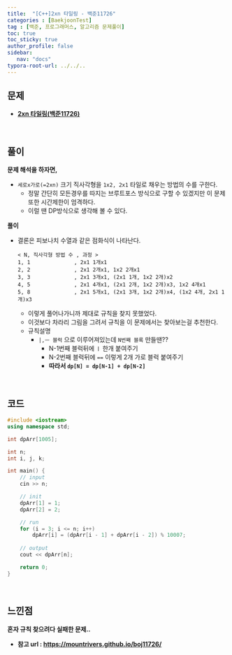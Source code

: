 ```yaml
---
title:  "[C++]2xn 타일링 - 백준11726"
categories : [BaekjoonTest]
tag : [백준, 프로그래머스, 알고리즘 문제풀이]
toc: true
toc_sticky: true
author_profile: false
sidebar:
   nav: "docs"
typora-root-url: ../../..
---
```




## 문제

* **[2xn 타일링(백준11726)](https://www.acmicpc.net/problem/11726)**

<br>

## 풀이

**문제 해석을 하자면,**

* `세로x가로(=2xn)` 크기 직사각형을 `1x2, 2x1` 타일로 채우는 방법의 수를 구한다.
  * 정말 간단히 모든경우를 따지는 브루트포스 방식으로 구할 수 있겠지만 이 문제 또한 시간제한이 엄격하다.
  * 이럴 땐 DP방식으로 생각해 볼 수 있다.




**풀이**

* 결론은 피보나치 수열과 같은 점화식이 나타난다.
  
  ```
  < N, 직사각형 방법 수 , 과정 >
  1, 1				, 2x1 1개x1
  2, 2				, 2x1 2개x1, 1x2 2개x1
  3, 3				, 2x1 3개x1, (2x1 1개, 1x2 2개)x2
  4, 5				, 2x1 4개x1, (2x1 2개, 1x2 2개)x3, 1x2 4개x1
  5, 8				, 2x1 5개x1, (2x1 3개, 1x2 2개)x4, (1x2 4개, 2x1 1개)x3
  ```
  
  * 이렇게 풀어나가니까 제대로 규칙을 찾지 못했었다.
  * 이것보다 차라리 그림을 그려서 규칙을 이 문제에서는 찾아보는걸 추천한다.
  * 규칙설명
    * `|,ㅡ 블럭` 으로 이루어져있는데 `N번째 블록` 만들땐??
      * N-1번째 블럭뒤에 `ㅣ` 한개 붙여주기
      * N-2번째 블럭뒤에 `==` 이렇게 2개 가로 블럭 붙여주기
      * **따라서 `dp[N] = dp[N-1] + dp[N-2]`**



<br>

## 코드

```c++
#include <iostream>
using namespace std;

int dpArr[1005];

int n;
int i, j, k;

int main() {
	// input
	cin >> n;

	// init
	dpArr[1] = 1;
	dpArr[2] = 2;

	// run
	for (i = 3; i <= n; i++) 
		dpArr[i] = (dpArr[i - 1] + dpArr[i - 2]) % 10007;
	
	// output
	cout << dpArr[n];

	return 0;
}
```

<br>

## 느낀점

**혼자 규칙 찾으려다 실패한 문제..**

* **참고 url : https://mountrivers.github.io/boj11726/**
